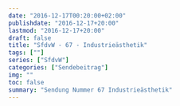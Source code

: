 ```yaml
---
date: "2016-12-17T00:20:00+02:00"
publishdate: "2016-12-17+20:00"
lastmod: "2016-12-17+20:00"
draft: false
title: "SfdvW - 67 - Industrieästhetik"
tags: [""]
series: ["SfdvW"]
categories: ["Sendebeitrag"]
img: ""
toc: false
summary: "Sendung Nummer 67 Industrieästhetik"
---
```


<div id="example"></div>
<script src="https://cdn.podlove.org/web-player/embed.js"></script>
<script>
  podlovePlayer('#example', '/blog/sfdvw67.json');
</script>
